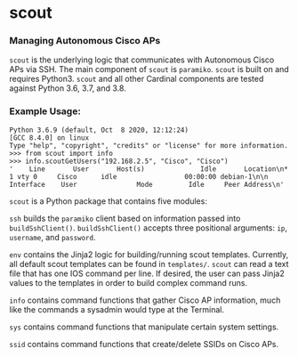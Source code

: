 <h1>scout</h1>
<h3>Managing Autonomous Cisco APs</h3>

`scout` is the underlying logic that communicates with Autonomous Cisco APs via SSH. The main component of `scout`
is `paramiko`. `scout` is built on and requires Python3. `scout` and all other Cardinal components are tested
against Python 3.6, 3.7, and 3.8.

<h3>Example Usage:</h3>

~~~
Python 3.6.9 (default, Oct  8 2020, 12:12:24) 
[GCC 8.4.0] on linux
Type "help", "copyright", "credits" or "license" for more information.
>>> from scout import info
>>> info.scoutGetUsers("192.168.2.5", "Cisco", "Cisco")
'    Line       User       Host(s)              Idle       Location\n*  1 vty 0     Cisco      idle                 00:00:00 debian-1\n\n  Interface    User               Mode         Idle     Peer Address\n'
~~~

`scout` is a Python package that contains five modules:

`ssh` builds the `paramiko` client based on information passed into `buildSshClient()`. `buildSshClient()` accepts
three positional arguments: `ip`, `username`, and `password`.

`env` contains the Jinja2 logic for building/running scout templates. Currently, all default scout templates can
be found in `templates/`. `scout` can read a text file that has one IOS command per line. If desired, 
the user can pass Jinja2 values to the templates in order to build complex command runs.

`info` contains command functions that gather Cisco AP information, much like the commands a sysadmin
would type at the Terminal.

`sys` contains command functions that manipulate certain system settings.

`ssid` contains command functions that create/delete SSIDs on Cisco APs.
